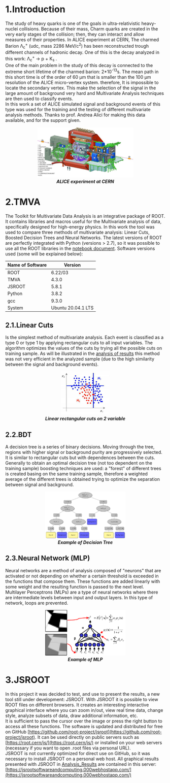 # 1.Introduction 

The study of heavy quarks is one of the goals in ultra-relativistic heavy-nuclei collisions. Because of their mass, Charm quarks are created in the very early stages of the collision; then, they can interact and allow measures of their properties. In ALICE experiment at CERN, The charmed  Barion Λ<sub>c</sub><sup>+</sup> (udc, mass 2286 MeV/c<sup>2</sup>) has been reconstructed trough different channels of hadronic decay. One of this is the decay analyzed in this work:  Λ<sub>c</sub><sup>+</sup> → p + K<sub>s</sub> .<br>
One of the main problem in the study of this decay is connected to the extreme short lifetime of the charmed barion: 2*10<sup>-13</sup>s. The mean path in this short time is of the order of 60 μm that is smaller than the 100 μm resolution of the ALICE micro-vertex system. therefore, It is impossible to locate the secondary vertex. This make the selection of the signal in the large amount of background very hard and Multivariate Analysis techniques are then used to classify events.<br>
In this work a set of ALICE simulated signal and background events of this type was used for the training and the testing of different multivariate analysis methods. Thanks to prof. Andrea Alici for making this data available, and for the support given.
<p align="center"><img src="img/ALICE.jpg" alt="Example" width="60%" title="ALICE Experiment"><br><i><b>ALICE experiment at CERN</i></b></p>     


# 2.TMVA 
The Toolkit for Multivariate Data Analysis is an integrative package of ROOT. It contains libraries and macros useful for the Multivariate analysis of data, specifically designed for high-energy physics. In this work the tool was used to compare three methods of multivariate analysis: Linear Cuts, Boosted Decision Trees and Neural Networks. The latest versions of ROOT are perfectly integrated with Python (versions > 2.7), so it was possible to use all the ROOT libraries in the [notebook document](https://github.com/gianpierovignola/project/blob/master/01_TMVA_Program.ipynb). Software versions used (some will be explained below):


| Name of Software  | Version |
| ------------- | ------------- |
| ROOT  | 6.22/03  |
| TMVA  | 4.3.0 |
| JSROOT | 5.8.1 |
| Python | 3.8.2 |
| gcc | 9.3.0 |
| System | Ubuntu 20.04.1 LTS |


## 2.1.Linear Cuts 
Is the simplest method of multivariate analysis. Each event is classified as a type 0 or type 1 by applying rectangular cuts to all input variables. The algorithm optimizes the values of the cuts by trying all the possible cuts on training sample. As will be illustrated in the [analysis of results](https://github.com/gianpierovignola/project/blob/master/02_Analysis_Results.md) this method was not very efficient in the analyzed sample (due to the high similarity between the signal and background events).
<p align="center"><img src="img/cuts.png" alt="Example" width="30%" title="Linear rectangular cuts on 2 variable"><br><i><b>Linear rectangular cuts on 2 variable</i></b></p> 


## 2.2.BDT
A decision tree is a series of binary decisions. Moving through the tree, regions with higher signal or background purity are progressively selected. It is similar to rectangular cuts but with dependences between the cuts. Generally to obtain an optimal decision tree (not too dependent on the training sample) boosting techniques are used: a "forest" of different trees is created basing on the same training sample, therefore a weighted average of the different trees is obtained trying to optimize the separation between signal and background.
<p align="center"><img src="img/bdti.png" alt="Example" width="50%" title="Example of Decision Tree"><br><i><b>Example of Decision Tree</i></b></p> 


## 2.3.Neural Network (MLP)
Neural networks are a method of analysis composed of "neurons" that are activated or not depending on whether a certain threshold is exceeded in the functions that compose them. These functions are added linearly with some weight and the resulting function is passed to the next level. Multilayer Perceptrons (MLPs) are a type of neural networks where there are intermediate levels between input and output layers. In this type of network, loops are prevented.
<p align="center"><img src="img/NN.png" alt="Example" width="50%" title="Example of MLP"><br><i><b>Example of MLP</i></b></p> 


# 3.JSROOT
In this project it was decided to test, and use to present the results, a new tool still under development: JSROOT.
With JSROOT it is possible to view ROOT files on different browsers. It creates an interesting interactive graphical interface where you can zoom in/out, view real time data, change style, analyze subsets of data, draw additional information, etc.
<br>
It is sufficient to pass the cursor over the image or press the right button to access all these functions.
The software is updated and distributed for free on GitHub [https://github.com/root-project/jsroot](https://github.com/root-project/jsroot). It can be used directly on public servers such as [https://root.cern/js/](https://root.cern/js/) or installed on your web servers (necessary if you want to open .root files via personal URL).
<br>
JSROOT is not currently optimized for direct use on GitHub, so it was necessary to install JSROOT on a personal web host. All graphical results presented with JSROOT in [Analysis_Results](https://github.com/gianpierovignola/project/blob/master/02_Analysis_Results.md) are contained in this server:[https://jsrootsoftwareandcomputing.000webhostapp.com/](https://jsrootsoftwareandcomputing.000webhostapp.com/)
